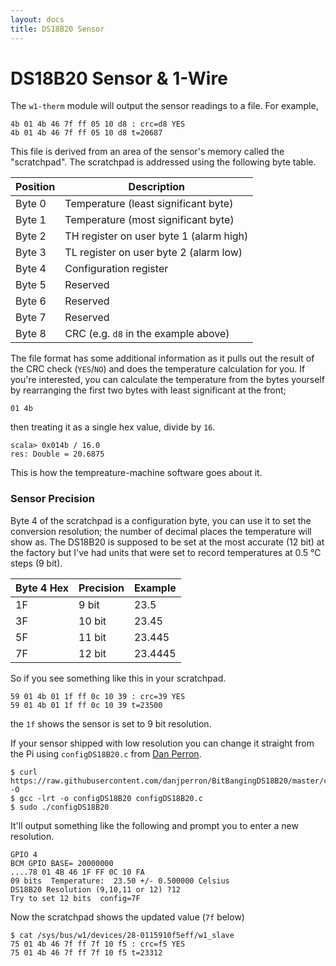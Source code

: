 ```yaml
---
layout: docs
title: DS18B20 Sensor
---
```


# DS18B20 Sensor & 1-Wire

The `w1-therm` module will output the sensor readings to a file. For example,

    4b 01 4b 46 7f ff 05 10 d8 : crc=d8 YES
    4b 01 4b 46 7f ff 05 10 d8 t=20687



This file is derived from an area of the sensor's memory called the "scratchpad". The scratchpad is addressed using the following byte table.

Position | Description
--- | ---
Byte 0 | Temperature (least significant byte)
Byte 1 | Temperature (most significant byte)
Byte 2 | TH register on user byte 1 (alarm high)
Byte 3 | TL register on user byte 2 (alarm low)
Byte 4 | Configuration register
Byte 5 | Reserved
Byte 6 | Reserved
Byte 7 | Reserved
Byte 8 | CRC (e.g. `d8` in the example above)



The file format has some additional information as it pulls out the result of the CRC check (`YES`/`NO`) and does the temperature calculation for you. If you're interested, you can calculate the temperature from the bytes yourself by rearranging the first two bytes with least significant at the front;

    01 4b

then treating it as a single hex value, divide by `16`.

    scala> 0x014b / 16.0
    res: Double = 20.6875


This is how the tempreature-machine software goes about it.


### Sensor Precision

Byte 4 of the scratchpad is a configuration byte, you can use it to set the conversion resolution; the number of decimal places the temperature will show as. The DS18B20 is supposed to be set at the most accurate (12 bit) at the factory but I've had units that were set to record temperatures at 0.5 °C steps (9 bit).

Byte 4 Hex | Precision | Example
--- | --- | ---
1F | 9 bit | 23.5
3F | 10 bit | 23.45
5F | 11 bit | 23.445
7F | 12 bit | 23.4445


So if you see something like this in your scratchpad.

    59 01 4b 01 1f ff 0c 10 39 : crc=39 YES
    59 01 4b 01 1f ff 0c 10 39 t=23500

the `1f` shows the sensor is set to 9 bit resolution.

If your sensor shipped with low resolution you can change it straight from the Pi using `configDS18B20.c` from [Dan Perron](https://github.com/danjperron/BitBangingDS18B20).

    $ curl https://raw.githubusercontent.com/danjperron/BitBangingDS18B20/master/configDS18B20.c -O
    $ gcc -lrt -o configDS18B20 configDS18B20.c
    $ sudo ./configDS18B20

It'll output something like the following and prompt you to enter a new resolution.

    GPIO 4
    BCM GPIO BASE= 20000000
    ....78 01 4B 46 1F FF 0C 10 FA
    09 bits  Temperature:  23.50 +/- 0.500000 Celsius
    DS18B20 Resolution (9,10,11 or 12) ?12
    Try to set 12 bits  config=7F

Now the scratchpad shows the updated value (`7f` below)

    $ cat /sys/bus/w1/devices/28-0115910f5eff/w1_slave
    75 01 4b 46 7f ff 7f 10 f5 : crc=f5 YES
    75 01 4b 46 7f ff 7f 10 f5 t=23312

